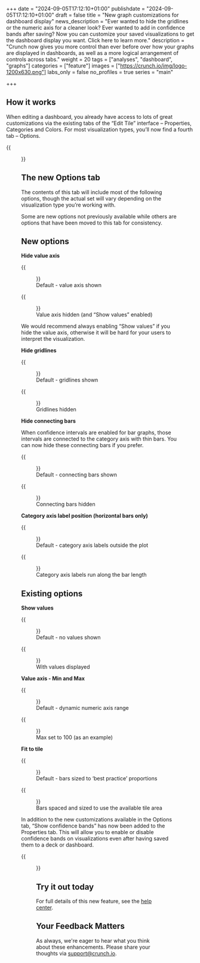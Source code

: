 +++
date = "2024-09-05T17:12:10+01:00"
publishdate = "2024-09-05T17:12:10+01:00"
draft = false
title = "New graph customizations for dashboard display"
news_description = "Ever wanted to hide the gridlines or the numeric axis for a cleaner look? Ever wanted to add in confidence bands after saving? Now you can customize your saved visualizations to get the dashboard display you want. Click here to learn more."
description = "Crunch now gives you more control than ever before over how your graphs are displayed in dashboards, as well as a more logical arrangement of controls across tabs."
weight = 20
tags = ["analyses", "dashboard", "graphs"]
categories = ["feature"]
images = ["https://crunch.io/img/logo-1200x630.png"]
labs_only = false
no_profiles = true
series = "main"

+++

## How it works

When editing a dashboard, you already have access to lots of great customizations via the existing tabs of the “Edit Tile” interface – Properties, Categories and Colors. For most visualization types, you’ll now find a fourth tab – Options.

{{<figure src="https://player-crunch-io.s3.amazonaws.com/help-crunch-io/screenshots/options_tab.png" class="img-fluid center">}}

## The new Options tab

The contents of this tab will include most of the following options, though the actual set will vary depending on the visualization type you’re working with.

Some are new options not previously available while others are options that have been moved to this tab for consistency.

## New options

**Hide value axis**
<div class="container">
  <div class="row">
    <div class="col-md-6">
      {{<figure src="https://player-crunch-io.s3.amazonaws.com/help-crunch-io/screenshots/bar-customization-option-01.png" class="img-fluid-col-2 max-width-img-md">}}
      <figcaption class="img-caption">Default - value axis shown</figcaption>
    </div>
    <div class="col-md-6">
      {{<figure src="https://player-crunch-io.s3.amazonaws.com/help-crunch-io/screenshots/bar-customization-option-02.png" class="img-fluid-col-2 max-width-img-md">}}
      <figcaption class="img-caption">Value axis hidden (and “Show values” enabled)</figcaption>
    </div>
  </div>
</div>

We would recommend always enabling “Show values” if you hide the value axis, otherwise it will be hard for your users to interpret the visualization.

**Hide gridlines**

<div class="container">
  <div class="row">
    <div class="col-md-6">
      {{<figure src="https://player-crunch-io.s3.amazonaws.com/help-crunch-io/screenshots/bar-customization-option-03.png" class="img-fluid-col-2 max-width-img-md">}}
      <figcaption class="img-caption">Default - gridlines shown</figcaption>
    </div>
    <div class="col-md-6">
      {{<figure src="https://player-crunch-io.s3.amazonaws.com/help-crunch-io/screenshots/bar-customization-option-04.png" class="img-fluid-col-2 max-width-img-md">}}
      <figcaption class="img-caption">Gridlines hidden</figcaption>
    </div>
  </div>
</div>

**Hide connecting bars**

When confidence intervals are enabled for bar graphs, those intervals are connected to the category axis with thin bars. You can now hide these connecting bars if you prefer.

<div class="container">
  <div class="row">
    <div class="col-md-6">
      {{<figure src="https://player-crunch-io.s3.amazonaws.com/help-crunch-io/screenshots/bar-customization-option-07.png" class="img-fluid-col-2 max-width-img-md">}}
      <figcaption class="img-caption">Default - connecting bars shown</figcaption>
    </div>
    <div class="col-md-6">
      {{<figure src="https://player-crunch-io.s3.amazonaws.com/help-crunch-io/screenshots/bar-customization-option-08.png" class="img-fluid-col-2 max-width-img-md">}}
      <figcaption class="img-caption">Connecting bars hidden</figcaption>
    </div>
  </div>
</div>

**Category axis label position (horizontal bars only)**

<div class="container">
  <div class="row">
    <div class="col-md-6">
      {{<figure src="https://player-crunch-io.s3.amazonaws.com/help-crunch-io/screenshots/bar-customization-option-09.png" class="img-fluid-col-2 max-width-img-md">}}
      <figcaption class="img-caption">Default - category axis labels outside the plot</figcaption>
    </div>
    <div class="col-md-6">
      {{<figure src="https://player-crunch-io.s3.amazonaws.com/help-crunch-io/screenshots/bar-customization-option-10.png" class="img-fluid-col-2 max-width-img-md">}}
      <figcaption class="img-caption">Category axis labels run along the bar length</figcaption>
    </div>
  </div>
</div>

## Existing options

**Show values**

<div class="container">
  <div class="row">
    <div class="col-md-6">
      {{<figure src="https://player-crunch-io.s3.amazonaws.com/help-crunch-io/screenshots/bar-customization-option-11.png" class="img-fluid-col-2 max-width-img-md">}}
      <figcaption class="img-caption">Default - no values shown</figcaption>
    </div>
    <div class="col-md-6">
      {{<figure src="https://player-crunch-io.s3.amazonaws.com/help-crunch-io/screenshots/bar-customization-option-12.png" class="img-fluid-col-2 max-width-img-md">}}
      <figcaption class="img-caption">With values displayed</figcaption>
    </div>
  </div>
</div>

**Value axis - Min and Max**

<div class="container">
  <div class="row">
    <div class="col-md-6">
      {{<figure src="https://player-crunch-io.s3.amazonaws.com/help-crunch-io/screenshots/bar-customization-option-05.png" class="img-fluid-col-2 max-width-img-md">}}
      <figcaption class="img-caption">Default - dynamic numeric axis range</figcaption>
    </div>
    <div class="col-md-6">
      {{<figure src="https://player-crunch-io.s3.amazonaws.com/help-crunch-io/screenshots/bar-customization-option-06.png" class="img-fluid-col-2 max-width-img-md">}}
      <figcaption class="img-caption">Max set to 100 (as an example)</figcaption>
    </div>
  </div>
</div>

**Fit to tile**

<div class="container">
  <div class="row">
    <div class="col-md-6">
      {{<figure src="https://player-crunch-io.s3.amazonaws.com/help-crunch-io/screenshots/bar-customization-option-13.png" class="img-fluid-col-2 max-width-img-md">}}
      <figcaption class="img-caption">Default - bars sized to ‘best practice’ proportions</figcaption>
    </div>
    <div class="col-md-6">
      {{<figure src="https://player-crunch-io.s3.amazonaws.com/help-crunch-io/screenshots/bar-customization-option-14.png" class="img-fluid-col-2 max-width-img-md">}}
      <figcaption class="img-caption">Bars spaced and sized to use the available tile area</figcaption>
    </div>
  </div>
</div>

In addition to the new customizations available in the Options tab, “Show confidence bands” has now been added to the Properties tab. This will allow you to enable or disable confidence bands on visualizations even after having saved them to a deck or dashboard.

{{<figure src="https://player-crunch-io.s3.amazonaws.com/help-crunch-io/screenshots/show_confidence_bands_checkbox.png" class="img-fluid center">}}

## Try it out today

For full details of this new feature, see the [help center](https://help.crunch.io/hc/en-us/articles/9414277417741-Customizing-dashboards-and-dashboard-tiles#h_01J3XVABPZWWMTWAJS4RZY23F8).

## Your Feedback Matters

As always, we're eager to hear what you think about these enhancements. Please share your thoughts via [support@crunch.io](mailto:support@crunch.io).
